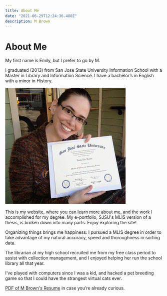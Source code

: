 ```yaml
---
title: About Me
date: "2021-06-29T12:24:36.480Z"
description: M Brown
---
```


# About Me

My first name is Emily, but I prefer to go by M.

I graduated (2013) from San Jose State University Information School with a Master in Library and Information Science. I have a bachelor’s in English with a minor in History.

![Picture of M Brown, woman holding Master's degree](myMLIS.gif)

This is my website, where you can learn more about me, and the work I accomplished for my degree. My e-portfolio, SJSU's MLIS version of a thesis, is broken down into many parts. Enjoy exploring the site!

Organizing things brings me happiness. I pursued a MLIS degree in order to take advantage of my natural accuracy, speed and thoroughness in sorting data.

The librarian at my high school recruited me from my free class period to assist with collection management, and I enjoyed helping her run the school library all that year.

I’ve played with computers since I was a kid, and hacked a pet breeding game so that I could have the strangest virtual cats ever.

[PDF of M Brown's Resume](E_Brown_resume_2021.pdf)  in case you’re already curious.